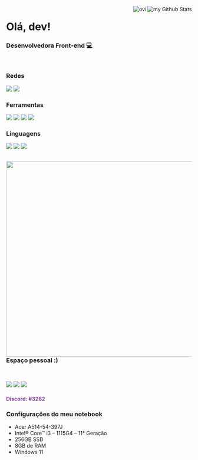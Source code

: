 <img align="right" src="https://github-readme-stats.vercel.app/api?username=Evelin-Silva&include_all_commits=true&count_private=true&show_icons=true&line_height=20&title_color=2B5BBD&icon_color=1124BB&text_color=A1A1A1&bg_color=0,000000,130F40" alt="my Github Stats"/>
<img align="right" src="https://github-readme-stats.vercel.app/api/top-langs?username=Evelin-Silva&show_icons=true&locale=en&layout=compact&theme=chartreuse-dark" alt="ovi" />

<h1>Olá, dev!</h1>

<h3>Desenvolvedora Front-end 💻</h3>

<br>

<h3>Redes</h3>

<a align="left" href="https://www.instagram.com/index.amora"><img src="https://img.shields.io/badge/-Instagram-%23E4405F?style=for-the-badge&logo=instagram&logoColor=white"></a>
<a align="left" href="https://www.linkedin.com/in/evelin-amancio-da-silva-477b9622a/" target="_blank"><img src="https://img.shields.io/badge/-LinkedIn-%230077B5?style=for-the-badge&logo=linkedin&logoColor=white"></a>

<h3>Ferramentas</h3>
  <p style="display: inline_block">
    <a href="https://code.visualstudio.com/download"><img src="https://img.shields.io/badge/Visual_Studio_Code-0078D4?style=for-the-badge&logo=visual%20studio%20code&logoColor=white"></a>
    <a href="https://git-scm.com/downloads"><img src="https://img.shields.io/badge/GIT-E44C30?style=for-the-badge&logo=git&logoColor=white"></a>
    <a href="https://www.opera.com/pt-br/gx?edition=std-1&gclsrc=aw.ds&utm_campaign=OGX_BR_Search_EN_PT_Brand&utm_source=sa360_GOOGLE&utm_medium=ba_ose&gclid=Cj0KCQiA99ybBhD9ARIsALvZavWlcKWG-fArV-JvTdfcf9C4HNrnE3MFkOsgPVFPrEseuYufM170e40aAsuqEALw_wcB&utm_id=Cj0KCQiA99ybBhD9ARIsALvZavWlcKWG-fArV-JvTdfcf9C4HNrnE3MFkOsgPVFPrEseuYufM170e40aAsuqEALw_wcB"><img src="https://img.shields.io/badge/opera-4285F4?style=for-the-badge&logo=opera&logoColor=white""></a>
    <img src="https://img.shields.io/badge/Windows_11-0078D6?style=for-the-badge&logo=windows&logoColor=white">
  </p>
  
<h3>Linguagens</h3>
  <p style="display: inline_block">
    <img src="https://img.shields.io/badge/HTML5-E34F26?style=for-the-badge&logo=html5&logoColor=white">
    <img src="https://img.shields.io/badge/CSS3-1572B6?style=for-the-badge&logo=css3&logoColor=white">
    <img src="https://img.shields.io/badge/Markdown-000000?style=for-the-badge&logo=markdown&logoColor=white">
  </p>

##

<img align="right" width="530px" src="https://i.pinimg.com/originals/7d/07/a2/7d07a255678962d30d8717dcf5dbd266.gif">
<h3>Espaço pessoal :)</h3>

<br>

<p style="display: inline_block">
  <a href="https://steamcommunity.com/profiles/76561199098594599/"><img src="https://img.shields.io/badge/Steam-000000?style=for-the-badge&logo=steam&logoColor=white"></a>
  <a href="https://store.epicgames.com/pt-BR/u/eacb84d4fc9441c2b4924ff0b7afbc50"><img src="https://img.shields.io/badge/Epic%20Games-313131?style=for-the-badge&logo=Epic%20Games&logoColor=white"></a>
  <a href="https://open.spotify.com/user/31ymzm3yvpvqqy5pczxit5uwibra"><img src="https://img.shields.io/badge/Spotify-1ED760?&style=for-the-badge&logo=spotify&logoColor=white"></a>
</p>

<h4 style="color: #7D3C98;">Discord: #3262</h4>

<h3>Configurações do meu notebook</h3>

- Acer A514-54-397J
- Intel® Core™ i3 – 1115G4 – 11° Geração
- 256GB SSD
- 8GB de RAM
- Windows 11
